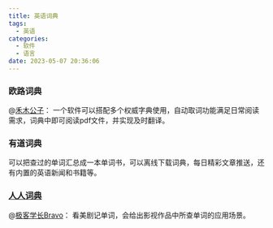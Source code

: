 ```yaml
---
title: 英语词典
tags:
  - 英语
categories:
  - 软件
  - 语言
date: 2023-05-07 20:36:06
---
```


### 欧路词典

@[禾木公子](https://www.zhihu.com/question/278732137/answer/1186564498)：
一个软件可以搭配多个权威字典使用，自动取词功能满足日常阅读需求，词典中即可阅读pdf文件，并实现及时翻译。<!--more-->

### 有道词典

可以把查过的单词汇总成一本单词书，可以离线下载词典，每日精彩文章推送，还有内置的英语新闻和书籍等。

### [人人词典](https://www.91dict.com/)
  
@[极客学长Bravo](https://www.zhihu.com/question/21133533/answer/239570590)：
看美剧记单词，会给出影视作品中所查单词的应用场景。
